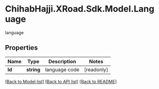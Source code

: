 # ChihabHajji.XRoad.Sdk.Model.Language
language

## Properties

Name | Type | Description | Notes
------------ | ------------- | ------------- | -------------
**Id** | **string** | language code | [readonly] 

[[Back to Model list]](../README.md#documentation-for-models) [[Back to API list]](../README.md#documentation-for-api-endpoints) [[Back to README]](../README.md)

